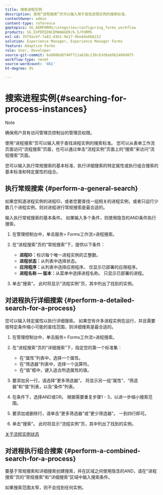 ```yaml
---
title: 搜索进程实例
description: 使用“进程搜索”页可以输入用于查找进程实例的搜索标准。
contentOwner: admin
content-type: reference
geptopics: SG_AEMFORMS/categories/configuring_forms_workflow
products: SG_EXPERIENCEMANAGER/6.5/FORMS
exl-id: 35f9acbf-7a82-43b1-9e17-9be4de666212
solution: Experience Manager, Experience Manager Forms
feature: Adaptive Forms
role: User, Developer
source-git-commit: 6a9806d8f40f711a610c130c63d9ab9b2460d075
workflow-type: tm+mt
source-wordcount: '461'
ht-degree: 0%

---
```


# 搜索进程实例{#searching-for-process-instances}

>[!NOTE]
> 
> 确保用户具有访问管理员控制台的管理员权限。

使用“进程搜索”页可以输入用于查找进程实例的搜索标准。 您可以从表单工作流页面访问“流程搜索”页面，也可以通过单击“流程实例”页面上的“搜索”来访问“流程搜索”页面。

您可以输入执行常规搜索的基本标准、执行详细搜索的特定属性或执行组合搜索的基本标准和特定属性的组合。

## 执行常规搜索 {#perform-a-general-search}

如果您知道进程实例的进程ID，或者您要查找一组相关的进程实例，或者只运行少数几个进程实例，则对进程进行常规搜索是最合适的。

输入执行常规搜索的基本条件。 如果输入多个条件，则使用隐含的AND条件执行搜索。

1. 在管理控制台中，单击服务> Forms工作流>进程搜索。
1. 在“进程搜索”页的“常规搜索”下，提供以下条件：

   * **进程ID：**&#x200B;标识每个唯一进程实例的正整数。
   * **进程状态：**&#x200B;从列表中选择状态。
   * **应用程序：**&#x200B;从列表中选择应用程序。 仅显示已部署的应用程序。
   * **进程名称 — 版本：**&#x200B;从菜单中选择进程名称。 只显示已部署的进程。

1. 单击“搜索”。 此时将显示“流程实例”页，其中列出了找到的实例。

## 对进程执行详细搜索 {#perform-a-detailed-search-for-a-process}

您可以输入特定属性以执行详细搜索。 如果您有许多进程实例在运行，并且需要按特定条件缩小可能的查找范围，则详细搜索是最合适的。

1. 在管理控制台中，单击服务> Forms工作流>进程搜索。
1. 在“进程搜索”页的“详细搜索”下，指定您的第一个标准集：

   * 在“属性”列表中，选择一个属性。
   * 在“筛选器”列表中，选择一个运算符。
   * 在“值”框中，键入适合所选属性的值。

1. 要添加另一行，请选择“更多筛选器”。 将显示另一组“属性”、“筛选器”和“值”列表，以及“条件”列表。
1. 在条件下，选择AND或OR。 根据需要重复步骤1 - 3，以进一步缩小搜索范围。
1. 要添加或删除行，请单击“更多筛选器”或“更少筛选器”。 一到四行即可。
1. 单击“搜索”。 此时将显示“流程实例”页，其中列出了找到的实例。

[关于流程实例状态](/help/forms/using/admin-help/processes.md#about-process-instance-statuses)

## 对进程执行组合搜索 {#perform-a-combined-search-for-a-process}

要基于常规搜索和详细搜索创建搜索，并在区域之间使用隐含的AND，请在“进程搜索”页的“常规搜索”和“详细搜索”区域中输入搜索条件。

如果搜索范围太窄，则不会找到任何实例。
